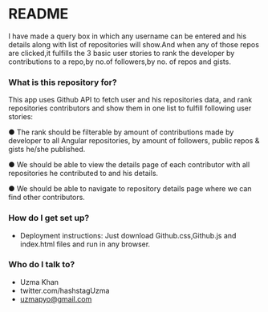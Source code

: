 # README #

I have made a query box in which any username can be entered and his details along with list of repositories will show.And when any of those repos are clicked,it fulfills the 3 basic user stories to rank the developer by contributions to a repo,by no.of followers,by no. of repos and gists.

### What is this repository for? ###

This app uses Github API to fetch user and his repositories data, and rank repositories contributors and show them in one list to fulfill following user stories:

● The rank should be filterable by amount of contributions made by developer to all Angular repositories, by amount of followers, public repos & gists he/she published.

● We should be able to view the details page of each contributor with all repositories he contributed to and his details.

● We should be able to navigate to repository details page where we can find other contributors. 

### How do I get set up? ###

* Deployment instructions: Just download Github.css,Github.js and index.html files and run in any browser.

### Who do I talk to? ###

* Uzma Khan
* twitter.com/hashstagUzma  
* uzmapyo@gmail.com

